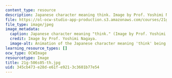 ```yaml
---
content_type: resource
description: Japanese character meaning think. Image by Prof. Yoshimi Nagaya.
file: https://ol-ocw-studio-app-production.s3.amazonaws.com/courses/21g-506-advanced-japanese-ii-spring-2005/345cb473e28de61fe9213c3601b77e54_21g-506s05-th.jpg
file_type: image/jpeg
image_metadata:
  caption: Japanese character meaning "think." (Image by Prof. Yoshimi Nagaya.)
  credit: Image by Prof. Yoshimi Nagaya.
  image-alt: Animation of the Japanese character meaning 'think' being drawn.
learning_resource_types: []
ocw_type: OCWImage
resourcetype: Image
title: 21g-506s05-th.jpg
uid: 345cb473-e28d-e61f-e921-3c3601b77e54
---
```

